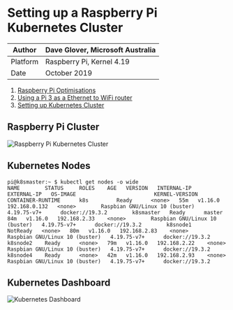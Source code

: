 # Setting up a Raspberry Pi Kubernetes Cluster

|Author|Dave Glover, Microsoft Australia|
|----|---|
|Platform| Raspberry Pi, Kernel 4.19|
|Date|October 2019|

1. [Raspberry Pi Optimisations](raspisetup.md)
1. [Using a Pi 3 as a Ethernet to WiFi router](wifirouter.md)
2. [Setting up Kubernetes Cluster](kubecluster.md)

## Raspberry Pi Cluster

![Raspberry Pi Kubernetes Cluster](https://raw.githubusercontent.com/gloveboxes/RaspberryPiKubernetesCluster/master/Resources/RaspberryPiKubernetesCluster.jpg)


## Kubernetes Nodes

```
pi@k8smaster:~ $ kubectl get nodes -o wide
NAME        STATUS     ROLES    AGE   VERSION   INTERNAL-IP     EXTERNAL-IP   OS-IMAGE                         KERNEL-VERSION   CONTAINER-RUNTIME      k8s         Ready      <none>   55m   v1.16.0   192.168.0.132   <none>        Raspbian GNU/Linux 10 (buster)   4.19.75-v7+      docker://19.3.2        k8smaster   Ready      master   84m   v1.16.0   192.168.2.33    <none>        Raspbian GNU/Linux 10 (buster)   4.19.75-v7+      docker://19.3.2        k8snode1    NotReady   <none>   80m   v1.16.0   192.168.2.83    <none>        Raspbian GNU/Linux 10 (buster)   4.19.75-v7+      docker://19.3.2        k8snode2    Ready      <none>   79m   v1.16.0   192.168.2.22    <none>        Raspbian GNU/Linux 10 (buster)   4.19.75-v7+      docker://19.3.2        k8snode4    Ready      <none>   42m   v1.16.0   192.168.2.93    <none>        Raspbian GNU/Linux 10 (buster)   4.19.75-v7+      docker://19.3.2 
```



## Kubernetes Dashboard

![Kubernetes Dashboard](https://raw.githubusercontent.com/gloveboxes/RaspberryPiKubernetesCluster/master/Resources/KubernetesDashboard.png)